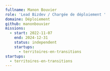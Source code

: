 ```yaml
---
fullname: Manon Bouvier
role: 'Lead Bizdev / Chargée de déploiement '
domaine: Déploiement
github: manonbouvier
missions:
  - start: 2022-11-07
    end: 2024-12-31
    status: independent
    startups:
      - territoires-en-transitions
startups:
  - territoires-en-transitions
---
```

